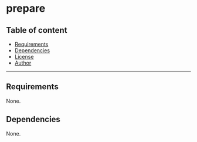 # prepare

## Table of content

- [Requirements](#requirements)
- [Dependencies](#dependencies)
- [License](#license)
- [Author](#author)

---

## Requirements

None.




## Dependencies

None.
